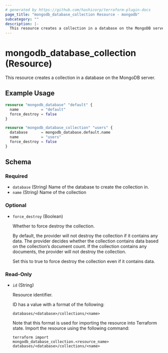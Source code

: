```yaml
---
# generated by https://github.com/hashicorp/terraform-plugin-docs
page_title: "mongodb_database_collection Resource - mongodb"
subcategory: ""
description: |-
  This resource creates a collection in a database on the MongoDB server.
---
```


# mongodb_database_collection (Resource)

This resource creates a collection in a database on the MongoDB server.

## Example Usage

```terraform
resource "mongodb_database" "default" {
  name          = "default"
  force_destroy = false
}

resource "mongodb_database_collection" "users" {
  database      = mongodb_database.default.name
  name          = "users"
  force_destroy = false
}
```

<!-- schema generated by tfplugindocs -->
## Schema

### Required

- `database` (String) Name of the database to create the collection in.
- `name` (String) Name of the collection

### Optional

- `force_destroy` (Boolean) <p>Whether to force destroy the collection.</p>  <p>By default, the provider will not destroy the collection if it contains any data. The provider decides whether the collection contains data based on the collection&rsquo;s document count. If the collection contains any documents, the provider will not destroy the collection.</p>  <p>Set this to true to force destroy the collection even if it contains data.</p>

### Read-Only

- `id` (String) <p>Resource identifier.</p>  <p>ID has a value with a format of the following:</p>  <pre><code class="">databases/&lt;database&gt;/collections/&lt;name&gt;</code></pre>  <p>Note that this format is used for importing the resource into Terraform state. Import the resource using the following command:</p>  <pre><code class="language-bash">terraform import mongodb_database_collection.&lt;resource_name&gt; databases/&lt;database&gt;/collections/&lt;name&gt;</code></pre>
